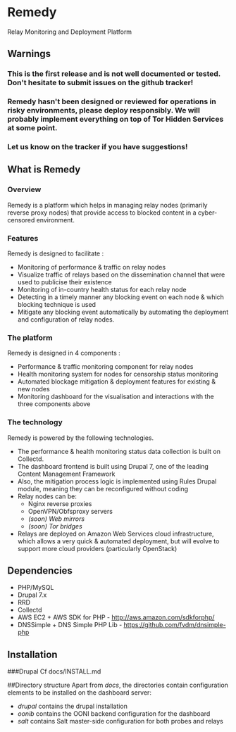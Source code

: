 Remedy
======

Relay Monitoring and Deployment Platform

Warnings
--------

### This is the first release and is not well documented or tested. Don't hesitate to submit issues on the github tracker!
### Remedy hasn't been designed or reviewed for operations in risky environments, please deploy responsibly. We will probably implement everything on top of Tor Hidden Services at some point. 
### Let us know on the tracker if you have suggestions!  

What is Remedy
--------------

### Overview

Remedy is a platform which helps in managing relay nodes (primarily reverse proxy nodes) that provide access to blocked content in a cyber-censored environment.

### Features

Remedy is designed to facilitate : 
* Monitoring of performance & traffic on relay nodes
* Visualize traffic of relays based on the dissemination channel that were used to publicise their existence
* Monitoring of in-country health status for each relay node
* Detecting in a timely manner any blocking event on each node & which blocking technique is used
* Mitigate any blocking event automatically by automating the deployment and configuration of relay nodes.

### The platform 

Remedy is designed in 4 components :
* Performance & traffic monitoring component for relay nodes
* Health monitoring system for nodes for censorship status monitoring
* Automated blockage mitigation & deployment features for existing & new nodes
* Monitoring dashboard for the visualisation and interactions with the three components above

### The technology

Remedy is powered by the following technologies.
* The performance & health monitoring status data collection is built on Collectd.
* The dashboard frontend is built using Drupal 7, one of the leading Content Management Framework
* Also, the mitigation process logic is implemented using Rules Drupal module, meaning they can be reconfigured without coding
* Relay nodes can be:
  * Nginx reverse proxies
  * OpenVPN/Obfsproxy servers
  * _(soon) Web mirrors_
  * _(soon) Tor bridges_
* Relays are deployed on Amazon Web Services cloud infrastructure, which allows a very quick & automated deployment, but will evolve to support more cloud providers (particularly OpenStack)

Dependencies
------------

* PHP/MySQL
* Drupal 7.x
* RRD
* Collectd
* AWS EC2 + AWS SDK for PHP - http://aws.amazon.com/sdkforphp/
* DNSSimple  + DNS Simple PHP Lib - https://github.com/fvdm/dnsimple-php

Installation
------------

###Drupal
Cf docs/INSTALL.md

##Directory structure
Apart from _docs_, the directories contain configuration elements to be installed on the dashboard server:
* _drupal_ contains the drupal installation
* _oonib_ contains the OONI backend configuration for the dashboard
* _salt_ contains Salt master-side configuration for both probes and relays
